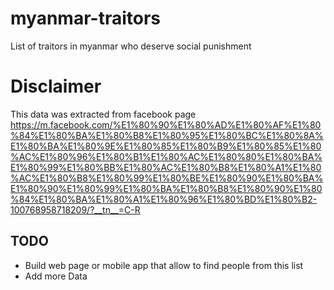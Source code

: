 # myanmar-traitors
List of traitors in myanmar who deserve social punishment

# Disclaimer

This data was extracted from facebook page https://m.facebook.com/%E1%80%90%E1%80%AD%E1%80%AF%E1%80%84%E1%80%BA%E1%80%B8%E1%80%95%E1%80%BC%E1%80%8A%E1%80%BA%E1%80%9E%E1%80%85%E1%80%B9%E1%80%85%E1%80%AC%E1%80%96%E1%80%B1%E1%80%AC%E1%80%80%E1%80%BA%E1%80%99%E1%80%BB%E1%80%AC%E1%80%B8%E1%80%A1%E1%80%AC%E1%80%B8%E1%80%99%E1%80%BE%E1%80%90%E1%80%BA%E1%80%90%E1%80%99%E1%80%BA%E1%80%B8%E1%80%90%E1%80%84%E1%80%BA%E1%80%A1%E1%80%96%E1%80%BD%E1%80%B2-100768958718209/?__tn__=C-R

## TODO

- Build web page or mobile app that allow to find people from this list
- Add more Data





